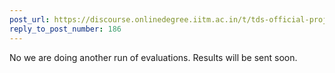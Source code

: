 ```yaml
---
post_url: https://discourse.onlinedegree.iitm.ac.in/t/tds-official-project1-discrepencies/171141/189
reply_to_post_number: 186
---
```

No we are doing another run of evaluations. Results will be sent soon.
